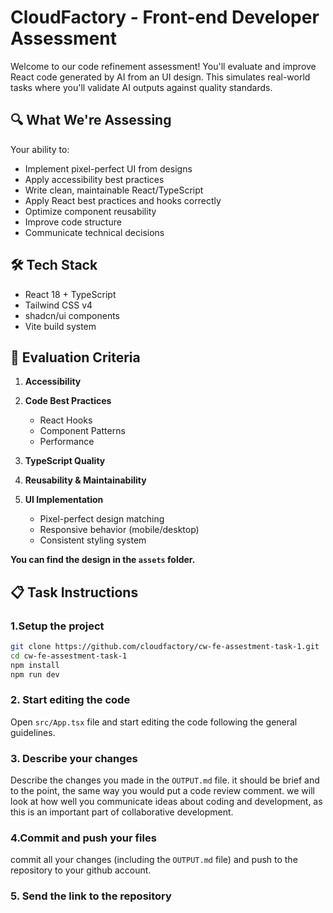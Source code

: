 # CloudFactory - Front-end Developer Assessment

Welcome to our code refinement assessment! You'll evaluate and improve React code generated by AI from an UI design. This simulates real-world tasks where you'll validate AI outputs against quality standards.

## 🔍 What We're Assessing

Your ability to:

- Implement pixel-perfect UI from designs
- Apply accessibility best practices
- Write clean, maintainable React/TypeScript
- Apply React best practices and hooks correctly
- Optimize component reusability
- Improve code structure
- Communicate technical decisions

## 🛠️ Tech Stack

- React 18 + TypeScript
- Tailwind CSS v4
- shadcn/ui components
- Vite build system

## 📐 Evaluation Criteria

1. **Accessibility**
2. **Code Best Practices**

   - React Hooks
   - Component Patterns
   - Performance

3. **TypeScript Quality**

4. **Reusability & Maintainability**

5. **UI Implementation**

   - Pixel-perfect design matching
   - Responsive behavior (mobile/desktop)
   - Consistent styling system

**You can find the design in the `assets` folder.**

## 📋 Task Instructions

### 1.Setup the project

```bash
git clone https://github.com/cloudfactory/cw-fe-assestment-task-1.git
cd cw-fe-assestment-task-1
npm install
npm run dev
```

### 2. Start editing the code

Open `src/App.tsx` file and start editing the code following the general guidelines.

### 3. Describe your changes

Describe the changes you made in the `OUTPUT.md` file. it should be brief and to the point, the same way you would put a code review comment. we will look at how well you communicate ideas about coding and development, as this is an important part of collaborative development.

### 4.Commit and push your files

commit all your changes (including the `OUTPUT.md` file) and push to the repository to your github account.

### 5. Send the link to the repository
